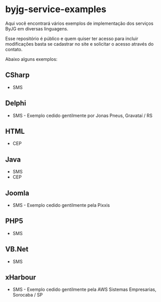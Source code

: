 byjg-service-examples
=====================

Aqui você encontrará vários exemplos de implementação dos serviços ByJG em diversas linguagens. 

Esse repositório é público e quem quiser ter acesso para incluir modificações basta se cadastrar no site e solicitar o acesso através do contato. 

Abaixo alguns exemplos:

## CSharp 

+ SMS

## Delphi

+ SMS - Exemplo cedido gentilmente por Jonas Pneus, Gravataí / RS

## HTML

+ CEP

## Java

+ SMS
+ CEP

## Joomla

+ SMS - Exemplo cedido gentilmente pela Pixxis

## PHP5

+ SMS

## VB.Net

+ SMS

## xHarbour

+ SMS - Exemplo cedido gentilmente pela AWS Sistemas Empresarias, Sorocaba / SP


